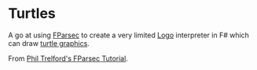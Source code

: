 Turtles
=======

A go at using [FParsec](http://www.quanttec.com/fparsec/) to create a very limited [Logo](http://en.wikipedia.org/wiki/Logo_(programming_language)) interpreter in F# which can draw [turtle graphics](http://en.wikipedia.org/wiki/Turtle_graphics).

From [Phil Trelford's FParsec Tutorial](http://trelford.com/blog/post/FParsec.aspx).
